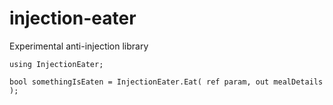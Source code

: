 # injection-eater

Experimental anti-injection library

```
using InjectionEater;

bool somethingIsEaten = InjectionEater.Eat( ref param, out mealDetails );

```
